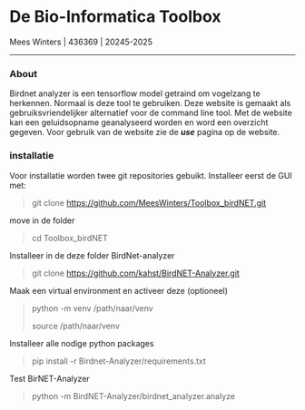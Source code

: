 
# De Bio-Informatica Toolbox
Mees Winters | 436369 | 20245-2025
___

### About
Birdnet analyzer is een tensorflow model getraind om vogelzang te herkennen. 
Normaal is deze tool te gebruiken. Deze website is gemaakt als gebruiksvriendelijker alternatief voor de command line tool.
Met de website kan een geluidsopname geanalyseerd worden en word een overzicht gegeven. Voor gebruik van de website zie de ***use*** pagina op de website.

### installatie

Voor installatie worden twee git repositories gebuikt. Installeer eerst de GUI met:
> git clone https://github.com/MeesWinters/Toolbox_birdNET.git

move in de folder
> cd Toolbox_birdNET

Installeer in de deze folder BirdNet-analyzer
> git clone https://github.com/kahst/BirdNET-Analyzer.git

Maak een virtual environment en activeer deze (optioneel)
> python -m venv /path/naar/venv
> 
> source /path/naar/venv

Installeer alle nodige python packages
> pip install -r Birdnet-Analyzer/requirements.txt

Test BirNET-Analyzer
>python -m BirdNET-Analyzer/birdnet_analyzer.analyze
